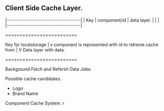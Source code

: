 ## Client Side Cache Layer. 


|-------------------------------------|
| Key | component/id |  data layer.   |
|                                     |
|-------------------------------------|

=========================

Key for localstorage
       |
       v
component is represented with id to retrevie cache from
       |
       V
Data layer with data. 

=========================

Background Fetch and Refersh Data Jobs.

Possible cache candidates.

- Logo
- Brand Name



Component Cache System. r

